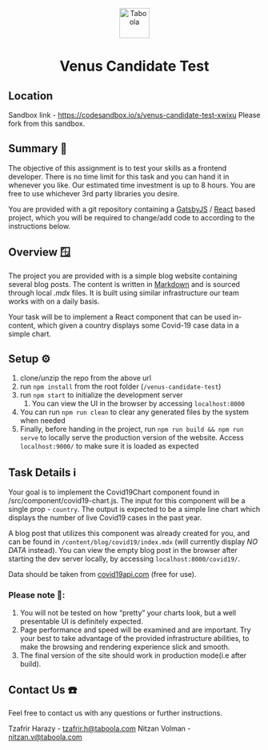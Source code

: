 <p align="center">
  <a href="https://www.taboola.com">
    <img alt="Taboola" src="https://www.taboola.com/wp-content/uploads/2020/03/svg6.svg" width="60" />
  </a>
</p>
<h1 align="center">
  Venus Candidate Test
</h1>

## Location

Sandbox link - https://codesandbox.io/s/venus-candidate-test-xwixu
Please fork from this sandbox.


## Summary 🤏

The objective of this assignment is to test your skills as a frontend developer.
There is no time limit for this task and you can hand it in whenever you like. Our estimated time investment is up to 8 hours.
You are free to use whichever 3rd party libraries you desire.

You are provided with a git repository containing a [GatsbyJS](https://gatsbyjs.com/) / [React](https://reactjs.org/) based project, which you will be required to change/add code to according to the instructions below.

## Overview 🪟

The project you are provided with is a simple blog website containing several blog posts.
The content is written in [Markdown](https://www.markdownguide.org/) and is sourced through local _.mdx_ files. It is built using similar infrastructure our team works with on a daily basis.

Your task will be to implement a React component that can be used in-content, which given a country displays some Covid-19 case data in a simple chart.

## Setup ⚙️

1. clone/unzip the repo from the above url
2. run `npm install` from the root folder (`/venus-candidate-test`)
3. run `npm start` to initialize the development server
   1. You can view the UI in the browser by accessing `localhost:8000`
4. You can run `npm run clean` to clear any generated files by the system when needed
5. Finally, before handing in the project, run `npm run build && npm run serve` to locally serve the production version of the website. Access `localhost:9000/` to make sure it is loaded as expected

## Task Details ℹ️

Your goal is to implement the Covid19Chart component found in /src/component/covid19-chart.js.
The input for this component will be a single prop - `country`.
The output is expected to be a simple line chart which displays the number of live Covid19 cases in the past year.

A blog post that utilizes this component was already created for you, and can be found in `/content/blog/covid19/index.mdx` (will currently display _NO DATA_ instead).
You can view the empty blog post in the browser after starting the dev server locally, by accessing `localhost:8000/covid19/`.

Data should be taken from [covid19api.com](https://covid19api.com) (free for use).

### **Please note** 📝:
1. You will not be tested on how “pretty” your charts look, but a well presentable UI is definitely expected.
2. Page performance and speed will be examined and are important. Try your best to take advantage of the provided infrastructure abilities, to make the browsing and rendering experience slick and smooth.
3. The final version of the site should work in production mode(i.e after build).

## Contact Us ☎️
Feel free to contact us with any questions or further instructions.

Tzafrir Harazy - tzafrir.h@taboola.com
Nitzan Volman - nitzan.v@taboola.com

